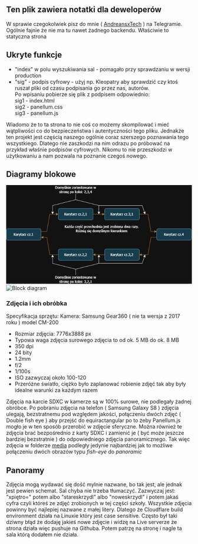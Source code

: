 ## Ten plik zawiera notatki dla deweloperów

W sprawie czegokolwiek pisz do mnie ( <a href="https://t.me/Andrtexh">AndreansxTech</a> ) na Telegramie. </br>
Ogólnie fajnie że nie ma tu nawet żadnego backendu. Właściwie to statyczna strona
## Ukryte funkcje
- "index" w polu wyszukiwania sal - pomagało przy sprawdzaniu w wersji production
- "sig" - podpis cyfrowy - użyj np. Kleopatry aby sprawdzić czy ktoś ruszał pliki od czasu podpisania go przez nas, autorów.</br>
Po wpisaniu pobierze się plik z podpisem odpowiednio:</br>
sig1 - index.html</br>
sig2 - panellum.css</br>
sig3 - panellum.js

Wiadomo że to ta strona to nie coś co możemy skompilować i mieć wątpliwości co do bezpieczeństwa i autentyczności tego pliku. Jednakże ten projekt jest częścią naszego ogólnie coraz szerszego poznawania tego wszystkiego. Dlatego nie zaszkodzi na nim odrazu po próbować na przykład właśnie podpisów cyfrowych. Nikomu to nie przeszkodzi w użytkowaniu a nam pozwala na poznanie czegoś nowego.
## Diagramy blokowe
![Block diagram](../additional-media/block-diagram.drawio.png)
![Block diagram](../additional-media/project.drawio)

### Zdjęcia i ich obróbka
Specyfikacja sprzętu:
Kamera: Samsung Gear360 ( nie ta wersja z 2017 roku ) model CM-200
- Rozmiar zdjęcia: 7776x3888 px
- Typowa waga zdjęcia surowego zdjęcia to od ok. 5 MB do ok. 8 MB
- 350 dpi
- 24 bity
- 1.2mm
- f/2
- 1/100s
- ISO zazwyczaj około 100-120
- Przeróżne światło, ciężko było zaplanować robienie zdjęć tak aby były idealne warunki za każdym razem</br>

Zdjęcia na karcie SDXC w kamerze są w 100% surowe, nie podlegały żadnej obróbce. Po pobraniu zdjęcia na telefon ( Samsung Galaxy S8 ) zdjęcia ulegają, bezstratnemu pod względem jakości, połączeniu dwóch zdjęć ( Double fish eye ) aby przejść do equiractangular po to żeby Panellum.js mogło je w ten sposób przerobić w zdjęcie sferyczne. Można również te zdjęcia brać bezpośrednio z karty SDXC i zamienić je ( być może jeszcze bardziej bezstratnie ) do odpowiedniego zdjęcia panoramicznego. Tak więc zdjęcia w folderze <a href="../media/">media</a> podległy jedynie najbardziej jak to możliwe połączeniu dwóch obrazów typu *fish-eye* do *panoramic* 

## Panoramy
Zdjęcia mogą wydawać się dość mylnie nazwane, bo tak jest, ale jednak jest pewien schemat. Sal chyba nie trzeba tłumaczyć. Zazwyczaj jest: "xpiętro=" potem albo "stareskrzydl" albo "noweskrzydl" i potem jakaś cyfra czyli któreś ze zdjęć zrobionych w tej części szkoły. Wszystkie zdjęcia powinny być najlepiej nazwane z małej litery. Dlatego że Cloudflare build environment działa na Linuxie który jest case sensitive. Często był taki dziwny błąd że dodaję jakieś nowe zdjęcie i widzę na Live serverze że strona działa więc pushuje na Githuba. Potem patrzę na stronę i nagle ta sala którą dodałem nie działa. 
